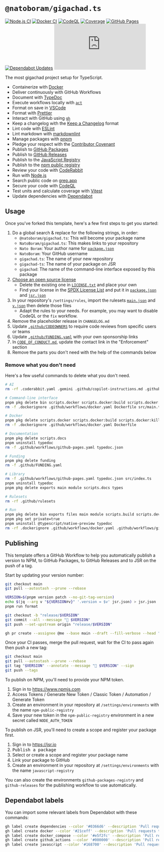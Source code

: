 # `@natoboram/gigachad.ts`

[![Node.js CI](https://github.com/NatoBoram/gigachad.ts/actions/workflows/node.js.yaml/badge.svg)](https://github.com/NatoBoram/gigachad.ts/actions/workflows/node.js.yaml) [![Docker CI](https://github.com/NatoBoram/gigachad.ts/actions/workflows/docker.yaml/badge.svg)](https://github.com/NatoBoram/gigachad.ts/actions/workflows/docker.yaml) [![CodeQL](https://github.com/NatoBoram/gigachad.ts/actions/workflows/github-code-scanning/codeql/badge.svg)](https://github.com/NatoBoram/gigachad.ts/actions/workflows/github-code-scanning/codeql) [![Coverage](https://img.shields.io/badge/dynamic/json?url=https%3A%2F%2Fnatoboram.github.io%2Fgigachad.ts%2Fcoverage%2Fcoverage-summary.json&query=total.branches.pct&suffix=%25&logo=Vitest&label=Coverage&color=acd268)](https://natoboram.github.io/gigachad.ts/coverage) [![GitHub Pages](https://github.com/NatoBoram/gigachad.ts/actions/workflows/github-pages.yaml/badge.svg)](https://github.com/NatoBoram/gigachad.ts/actions/workflows/github-pages.yaml) [![Dependabot Updates](https://github.com/NatoBoram/gigachad.ts/actions/workflows/dependabot/dependabot-updates/badge.svg)](https://github.com/NatoBoram/gigachad.ts/actions/workflows/dependabot/dependabot-updates) [![CodeRabbit Pull Request Reviews](https://img.shields.io/coderabbit/prs/github/NatoBoram/gigachad.ts?logo=CodeRabbit&logoColor=FF570A&label=CodeRabbit%20Reviews&labelColor=171717&color=FF570A)](https://github.com/NatoBoram/gigachad.ts/pulls?q=reviewed-by%3Acoderabbitai%5Bbot%5D)

The most gigachad project setup for TypeScript.

- Containerize with [Docker](https://github.com/docker/cli)
- Deliver continuously with GitHub Workflows
- Document with [TypeDoc](https://github.com/TypeStrong/typedoc)
- Execute workflows locally with [`act`](https://github.com/nektos/act)
- Format on save in [VSCode](https://github.com/microsoft/vscode)
- Format with [Prettier](https://github.com/prettier/prettier)
- Interact with GitHub using [`gh`](https://github.com/cli/cli)
- Keep a changelog with the [Keep a Changelog](https://keepachangelog.com) format
- Lint code with [ESLint](https://github.com/eslint/eslint)
- Lint markdown with [markdownlint](https://github.com/DavidAnson/markdownlint)
- Manage packages with [pnpm](https://github.com/pnpm/pnpm)
- Pledge your respect with the [Contributor Covenant](https://github.com/EthicalSource/contributor_covenant)
- Publish to [GitHub Packages](https://docs.github.com/packages)
- Publish to [GitHub Releases](https://docs.github.com/repositories/releasing-projects-on-github)
- Publish to the [JavaScript Registry](https://jsr.io)
- Publish to the [npm public registry](https://npmjs.com)
- Review your code with [CodeRabbit](https://github.com/marketplace/coderabbitai)
- Run with [Node.js](https://nodejs.org/api/typescript.html#type-stripping)
- Search public code on [grep.app](https://grep.app)
- Secure your code with [CodeQL](https://github.com/github/codeql)
- Test units and calculate coverage with [Vitest](https://github.com/vitest-dev/vitest)
- Update dependencies with [Dependabot](https://github.com/dependabot/dependabot-core)

## Usage

Once you've forked this template, here's a few first steps to get you started:

1. Do a global search & replace for the following strings, in order:
   - `@natoboram/gigachad.ts`: This will become your package name
   - `NatoBoram/gigachad.ts`: This makes links to your repository
   - `Nato Boram`: Your author name for [`package.json`](package.json)
   - `NatoBoram`: Your GitHub username
   - `gigachad.ts`: The name of your new repository
   - `gigachad-ts`: The name of your package on JSR
   - `gigachad`: The name of the command-line interface exposed by this package
2. [Choose an open source license](https://choosealicense.com)
   - Delete the existing one in [`LICENSE.txt`](LICENSE.txt) and place your own
   - Find your license in the [SPDX License List](https://spdx.org/licenses) and put it in [`package.json`](package.json) and [`jsr.json`](jsr.json)
3. In your repository's `/settings/rules`, import the rulesets [`main.json`](.github/rulesets/main.json) and [`v.json`](.github/rulesets/v.json) then delete those files
   - Adapt the rules to your needs. For example, you may want to disable CodeQL or the `fix` workflow.
4. Remove the placeholder release in `CHANGELOG.md`
5. Update [`.github/CODEOWNERS`](.github/CODEOWNERS) to require code reviews from specific users or teams
6. Update [`.github/FUNDING.yaml`](.github/FUNDING.yaml) with your own sponsorship links
7. In [`CODE_OF_CONDUCT.md`](CODE_OF_CONDUCT.md), update the contact link in the "Enforcement" section
8. Remove the parts you don't need with the help of the commands below

### Remove what you don't need

Here's a few useful commands to delete what you don't need.

```sh
# AI
rm -rf .coderabbit.yaml .gemini .github/copilot-instructions.md .github/instructions .github/workflows/copilot-setup-steps.yaml .vscode/mcp.json
```

```sh
# Command-line interface
pnpm pkg delete bin scripts.docker scripts.docker:build scripts.docker:kill scripts.docker:run scripts.start
rm -f .dockerignore .github/workflows/docker.yaml Dockerfile src/main.ts
```

```sh
# Docker
pnpm pkg delete scripts.docker scripts.docker:build scripts.docker:kill scripts.docker:run
rm -f .dockerignore .github/workflows/docker.yaml Dockerfile
```

```sh
# Documentation
pnpm pkg delete scripts.docs
pnpm uninstall typedoc
rm -f .github/workflows/github-pages.yaml typedoc.json
```

```sh
# Funding
pnpm pkg delete funding
rm -f .github/FUNDING.yaml
```

```sh
# Library
rm -f .github/workflows/github-pages.yaml typedoc.json src/index.ts
pnpm uninstall typedoc
pnpm pkg delete exports main module scripts.docs types
```

```sh
# Rulesets
rm -rf .github/rulesets
```

```sh
# Run
pnpm pkg delete bin exports files main module scripts.build scripts.dev scripts.docker scripts.docker:build scripts.docker:kill scripts.docker:run scripts.docs scripts.start types
pnpm pkg set private=true
pnpm uninstall @typescript/native-preview typedoc
rm -rf .dockerignore .github/workflows/docker.yaml .github/workflows/github-pages.yaml Dockerfile src/index.ts src/main.ts typedoc.json
```

## Publishing

This template offers a GitHub Workflow to help you automatically publish a version to NPM, to GitHub Packages, to GitHub Releases and to JSR on the push of a tag.

Start by updating your version number:

```sh
git checkout main
git pull --autostash --prune --rebase

VERSION=$(pnpm version patch --no-git-tag-version)
echo $(jq --arg v "${VERSION#v}" '.version = $v' jsr.json) > jsr.json
pnpm run format

git checkout -b "release/$VERSION"
git commit --all --message "🔖 $VERSION"
git push --set-upstream origin "release/$VERSION"

gh pr create --assignee @me --base main --draft --fill-verbose --head "release/$VERSION" --title "🔖 $VERSION"
```

Once your CI passes, merge the pull request, wait for the CI to pass again then push a new tag:

```sh
git checkout main
git pull --autostash --prune --rebase
git tag "$VERSION" --annotate --message "🔖 $VERSION" --sign
git push --tags
```

To publish on NPM, you'll need to provide your NPM token.

1. Sign in to <https://www.npmjs.com>
2. Access Tokens / Generate New Token / Classic Token / Automation / Generate Token
3. Create an environment in your repository at `/settings/environments` with the name `npm-public-registry`
4. Save your new token in the `npm-public-registry` environment in a new secret called `NODE_AUTH_TOKEN`

To publish on JSR, you'll need to create a scope and register your package first.

1. Sign in to <https://jsr.io>
2. <kbd>Publish a package</kbd>
3. Select or create a scope and register your package name
4. Link your package to GitHub
5. Create an environment in your repository at `/settings/environments` with the name `javascript-registry`

You can also create the environments `github-packages-registry` and `github-releases` for the publishing workflow to use automatically.

## Dependabot labels

You can import some relevant labels from Dependabot with these commands:

```sh
gh label create dependencies --color '#0366d6' --description 'Pull requests that update a dependency file' --force
gh label create docker --color '#21ceff' --description 'Pull requests that update Docker code' --force
gh label create docker_compose --color '#e5f2fc' --description 'Pull requests that update Docker Compose code' --force
gh label create github_actions --color '#000000' --description 'Pull requests that update GitHub Actions code' --force
gh label create javascript --color '#168700' --description 'Pull requests that update JavaScript code' --force
```
